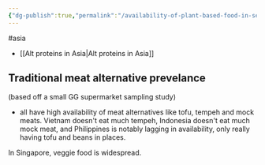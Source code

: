 ```yaml
---
{"dg-publish":true,"permalink":"/availability-of-plant-based-food-in-se-asia/","created":"2024-07-31T10:03:03.780+01:00","updated":"2025-10-10T23:54:47.923+01:00"}
---
```


#asia 

- [[Alt proteins in Asia\|Alt proteins in Asia]]

## Traditional meat alternative prevelance
(based off a small GG supermarket sampling study)
- all have high availability of meat alternatives like tofu, tempeh and mock meats. Vietnam doesn't eat much tempeh, Indonesia doesn't eat much mock meat, and Philippines is notably lagging in availability, only really having tofu and beans in places.

In Singapore, veggie food is widespread. 